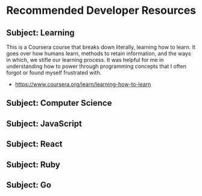 # Recommended Developer Resources

## Subject: Learning
This is a Coursera course that breaks down literally, learning how to learn. It goes over how humans learn, methods to retain information, and the ways in which, we stifle our learning process. It was helpful for me in understanding how to power through programming concepts that I often forgot or found myself frustrated with.
- https://www.coursera.org/learn/learning-how-to-learn

## Subject: Computer Science

## Subject: JavaScript

## Subject: React

## Subject: Ruby

## Subject: Go
